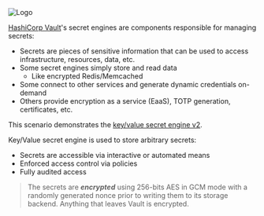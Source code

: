 <img src="https://s3-us-west-1.amazonaws.com/education-yh/Vault_Icon_FullColor.png" alt="Logo"/>

[HashiCorp Vault](https://www.vaultproject.io)'s secret engines are components responsible for managing secrets:

- Secrets are pieces of sensitive information that can be used to access infrastructure, resources, data, etc.
- Some secret engines simply store and read data
    - Like encrypted Redis/Memcached
- Some connect to other services and generate dynamic credentials on-demand
- Others provide encryption as a service (EaaS), TOTP generation, certificates, etc.

This scenario demonstrates the [key/value secret engine v2](https://www.vaultproject.io/docs/secrets/kv/index.html).

Key/Value secret engine is used to store arbitrary secrets:

- Secrets are accessible via interactive or automated means
- Enforced access control via policies
- Fully audited access

> The secrets are ***encrypted*** using 256-bits AES in GCM mode with a randomly generated nonce prior to writing them to its storage backend.
Anything that leaves Vault is encrypted.
